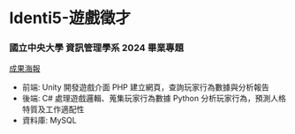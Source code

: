 # Identi5-遊戲徵才
### 國立中央大學 資訊管理學系 2024 畢業專題
[成果海報](https://www.canva.com/design/DAGXH-0jy5A/LMbDsq_gSBeJfCdZXdHmSA/view?utm_content=DAGXH-0jy5A&utm_campaign=designshare&utm_medium=link2&utm_source=uniquelinks&utlId=hf53ff00bc9)
* 前端:
  Unity 開發遊戲介面
  PHP 建立網頁，查詢玩家行為數據與分析報告
* 後端:
  C# 處理遊戲邏輯、蒐集玩家行為數據
  Python 分析玩家行為，預測人格特質及工作適配性
* 資料庫:
  MySQL
